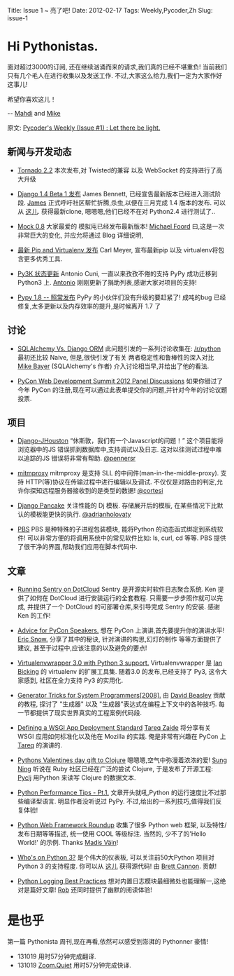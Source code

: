 Title: Issue 1 ~ 亮了吧! 
Date: 2012-02-17 
Tags: Weekly,Pycoder,Zh 
Slug: issue-1 

# Hi Pythonistas. 

面对超过3000的订阅,
还在继续汹涌而来的请求,我们真的已经不堪重负!
当前我们只有几个毛人在进行收集以及发送工作.
不过,大家这么给力,我们一定为大家作好这事儿!

希望你喜欢这儿！

--
[Mahdi](https://twitter.com/#!/myusuf3) and [Mike](https://twitter.com/#!/mgrouchy)

原文: [Pycoder's Weekly (Issue #1) : Let there be light.](http://us4.campaign-archive2.com/?u=9735795484d2e4c204da82a29&id=e9564edf16)


## 新闻与开发动态

- [Tornado 2.2](http://www.tornadoweb.org/documentation/releases/v2.2.0.html)
本次发布,对 Twisted的兼容 以及 WebSocket 的支持进行了高大升级



- [Django 1.4 Beta 1 发布](https://www.djangoproject.com/weblog/2012/feb/15/14-beta-1/)
James Bennett, 已经宣告最新版本已经进入测试阶段. 
[James](https://twitter.com/#!/ubernostrum)
正式呼吁社区帮忙折腾,杀虫,以便在三月完成 1.4 版本的发布.
可以从 [这儿](https://www.djangoproject.com/download/).
获得最新clone, 嗯嗯嗯,他们已经不在对 Python2.4 进行测试了..



- [Mock 0.8](http://www.voidspace.org.uk/python/weblog/arch_d7_2012_02_11.shtml#e1234)
大家最爱的 模拟庉已经发布最新版本!
[Michael Foord](https://twitter.com/#!/voidspace)
曰,这是一次非常巨大的变化,
并应允将通过 Blog 详细说明,



- [最新 Pip and Virtualenv 发布](https://twitter.com/#!/carljm/status/170249145376980993)
Carl Meyer, 宣布最新pip 以及 virtualenv将包含更多优秀工具.



- [Py3K 状态更新](http://morepypy.blogspot.com/2012/02/py3k-status-update.html)
Antonio Cuni, 一直以来孜孜不倦的支持 PyPy 成功迁移到 Python3 上.
[Antonio](https://twitter.com/#!/antocuni)
刚刚更新了捐助列表,感谢大家对项目的支持!


- [Pypy 1.8 -- 照常发布](http://morepypy.blogspot.com/2012/02/pypy-18-business-as-usual.html)
PyPy 的小伙伴们没有升级的要赶紧了!
成吨的bug 已经修复,太多更新以及内存效率的提升,是时候离开 1.7 了


## 讨论

- [SQLAlchemy Vs. Django ORM](http://www.reddit.com/r/Python/comments/p03yh/sqlalchemy_vs_django_db/)
此问题引发的一系列讨论收集在:
[/r/python](http://www.reddit.com/r/Python/)
最初还比较 Naive, 但是,很快引发了有关 两者稳定性和鲁棒性的深入对比
[Mike Bayer](https://twitter.com/#!/zzzeek)
 (SQLAlchemy's 作者) 介入讨论相当早,并给出了他的看法.

- [PyCon Web Development Summit 2012 Panel Discussions](http://www.google.com/moderator/#16/e=1c9a94)
如果你错过了今年 PyCon 的注册,现在可以通过此表单提交你的问题,并针对今年的讨论议题投票.

## 项目

- [Django-JHouston](https://github.com/pennersr/django-jhouston)
“休斯敦，我们有一个Javascript的问题！”
这个项目能将浏览器中的JS 错误抓到数据库中,支持调试以及日志.
这对以往测试过程中难以追踪的JS 错误将非常有帮助.
[@pennersr](https://twitter.com/#!/pennersr)


- [mitmproxy](https://github.com/cortesi/mitmproxy)
mitmproxy 是支持 SLL 的中间件(man-in-the-middle-proxy).
支持 HTTP(等)协议在传输过程中进行编辑以及调试.
不仅仅是对路由的判定,允许你探知远程服务器接收到的是类型的数据!
[@cortesi](https://twitter.com/#!/cortesi)


- [Django Pancake](https://github.com/adrianholovaty/django-pancake)
关注性能的 Dj 模板.
存储展开后的模板, 在某些情况下比默认的模板能更快的执行.
[@adrianholovaty](https://twitter.com/#!/adrianholovaty)


- [PBS](https://github.com/amoffat/pbs)
PBS 是种特殊的子进程包装模块,
能将Python 的动态函式绑定到系统软件!
可以非常方便的将调用系统中的常见软件比如: ls, curl, cd 等等.
PBS 提供了很干净的界面,帮助我们应用在脚本代码中.


## 文章

- [Running Sentry on DotCloud](http://kencochrane.net/blog/2012/01/running-sentry-on-dotcloud/)
Sentry 是开源实时软件日志聚合系统.
Ken 提供了如何在 DotCloud 进行安装运行的全套教程.
只需要一步步照作就可以完成,
并提供了一个 DotCloud 的可部署仓库,来引导完成 Sentry 的安装.
感谢 Ken 的工作!


- [Advice for PyCon Speakers.](http://readthedocs.org/docs/ref/en/latest/advice_for_pycon_speakers/index.html)
想在 PyCon 上演讲,首先要提升你的演讲水平!
[Eric Snow.](http://ericsnowcurrently.blogspot.com/)
分享了其中的秘诀, 针对演讲的构思,幻灯的制作 等等方面提供了建议,
甚至于过程中,应该注意的以及避免的要点!


- [Virtualenvwrapper 3.0 with Python 3 support.](http://blog.doughellmann.com/2012/01/virtualenvwrapper-30-python-3-support.html)
Virtualenvwrapper 是
[Ian Bicking](https://twitter.com/#!/ianbicking)
的 virtualenv 的扩展工具集.
随着3.0 的发布,已经支持了 Py3, 这令大家感到, 社区在全力支持 Py3 的实用化.



- [Generator Tricks for System Programmers[2008].](http://www.dabeaz.com/generators/)
由
[David Beasley](https://twitter.com/#!/dabeaz)
贡献的教程, 探讨了 "生成器" 以及 "生成器"表达式在编程上下文中的各种技巧.
每一节都提供了现实世界真实的工程案例代码段.

- [Defining a WSGI App Deployment Standard](http://tarekziade.wordpress.com/2012/02/10/defining-a-wsgi-app-deployment-standard/)
[Tareq Zaide](https://twitter.com/#!/tarek_ziade) 
将分享有关 WSGI 应用如何标准化以及他在 Mozilla 的实践.
俺是非常有兴趣在 PyCon 上 [Tareq](https://twitter.com/#!/tarek_ziade) 的演讲的.



- [Pythons Valentines day gift to Clojure](http://sunng.info/blog/2012/02/pythons-valentines-day-gift-to-clojure/)
嗯嗯嗯,空气中弥漫着浓浓的爱!
[Sung Ning](https://twitter.com/#!/sunng)
听说在 Ruby 社区已经在广泛的尝试 Clojure,
于是发布了开源工程:
 [Pyclj](https://github.com/sunng87/pyclj)
用Python 来读写 Clojure 的数据文本.


- [Python Performance Tips - Pt.1.](http://blog.monitis.com/index.php/2012/02/13/python-performance-tips-part-1/)
文章开头就吼,Python 的运行速度比不过那些编译型语言.
明显作者没听说过 PyPy. 
不过,给出的一系列技巧,值得我们反复体验!

- [Python Web Framework Roundup](http://www.konstruktor.ee/blog/python-web-framework-roundup)
收集了很多 Python web 框架,
以及特性/发布日期等等描述, 统一使用 COOL 等级标注.
当然的, 少不了的'Hello World!' 的示例.
Thanks 
[Madis Väin](http://www.konstruktor.ee/about)!


- [Who's on Python 3?](http://py3ksupport.appspot.com/)
是个伟大的仪表板,
可以关注前50大Python 项目对 Python 3 的支持程度.
你可以从 [这儿](http://bcannon.googlecode.com/hg/sites/py3ksupport-hrd/)
获得源代码!
由 [Brett Cannon](https://plus.google.com/115362263245161504841/about).
贡献!

- [Python Logging Best Practices](http://www.robg3d.com/?p=906)
想对内置日志模块最细微处也能理解一,这绝对是篇好文章!
[Rob](http://www.robg3d.com/)
还同时提供了幽默的阅读体验!



# 是也乎

第一篇 Pythonista 周刊,现在再看,依然可以感受到澎湃的 Pythonner 豪情!

- 131019 用时57分钟完成翻译.
- 131019 [Zoom.Quiet](http://zoomquiet.org/) 用时57分钟完成快译.
